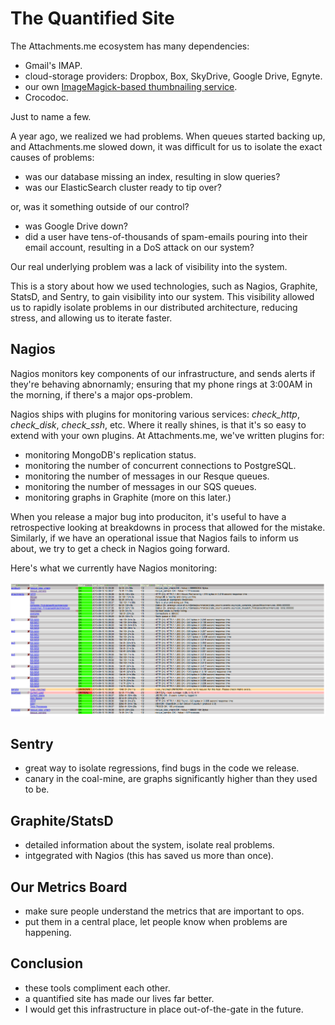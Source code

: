 The Quantified Site
===================

The Attachments.me ecosystem has many dependencies:

* Gmail's IMAP.
* cloud-storage providers: Dropbox, Box, SkyDrive, Google Drive, Egnyte.
* our own [ImageMagick-based thumbnailing service](https://github.com/bcoe/thumbd).
* Crocodoc.

Just to name a few.

A year ago, we realized we had problems. When queues started backing up, and Attachments.me slowed down, it was difficult for us to isolate the exact causes of problems:

* was our database missing an index, resulting in slow queries?
* was our ElasticSearch cluster ready to tip over?

or, was it something outside of our control?

* was Google Drive down?
* did a user have tens-of-thousands of spam-emails pouring into their email account, resulting in a DoS attack on our system?

Our real underlying problem was a lack of visibility into the system. 

This is a story about how we used technologies, such as Nagios, Graphite, StatsD, and Sentry, to gain visibility into our system. This visibility allowed us to rapidly isolate problems in our distributed architecture, reducing stress, and allowing us to iterate faster.

Nagios
------

Nagios monitors key components of our infrastructure, and sends alerts if they're behaving abnornamly; ensuring that my phone rings at 3:00AM in the morning, if there's a major ops-problem.

Nagios ships with plugins for monitoring various services: _check\_http_, _check\_disk_, _check\_ssh_, etc. Where it really shines, is that it's so easy to extend with your own plugins. At Attachments.me, we've written plugins for:

* monitoring MongoDB's replication status.
* monitoring the number of concurrent connections to PostgreSQL.
* monitoring the number of messages in our Resque queues.
* monitoring the number of messages in our SQS queues.
* monitoring graphs in Graphite (more on this later.)

When you release a major bug into produciton, it's useful to have a retrospective looking at breakdowns in process that allowed for the mistake. Similarly, if we have an operational issue that Nagios fails to inform us about, we try to get a check in Nagios going forward.

Here's what we currently have Nagios monitoring:

![Nagios at Attachments.me](./images/quantified-site/nagios.png)

Sentry
------

* great way to isolate regressions, find bugs in the code we release.
* canary in the coal-mine, are graphs significantly higher than they used to be.

Graphite/StatsD
---------------

* detailed information about the system, isolate real problems.
* intgegrated with Nagios (this has saved us more than once).

Our Metrics Board
-----------------

* make sure people understand the metrics that are important to ops.
* put them in a central place, let people know when problems are happening.

Conclusion 
----------

* these tools compliment each other.
* a quantified site has made our lives far better.
* I would get this infrastructure in place out-of-the-gate in the future.